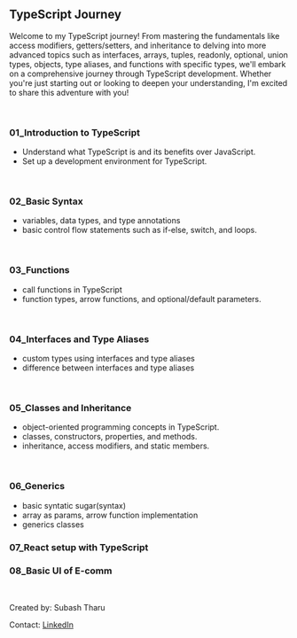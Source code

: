 <h2>TypeScript Journey</h2>
    <p>Welcome to my TypeScript journey! From mastering the fundamentals like access modifiers, getters/setters, and inheritance to delving into more advanced topics such as interfaces, arrays, tuples, readonly, optional, union types, objects, type aliases, and functions with specific types, we'll embark on a comprehensive journey through TypeScript development. Whether you're just starting out or looking to deepen your understanding, I'm excited to share this adventure with you!</p>
<br>
  <h3>01_Introduction to TypeScript</h3>
    <ul>
      <li>Understand what TypeScript is and its benefits over JavaScript.</li>
      <li>Set up a development environment for TypeScript.</li>
    </ul>
    <br>
  <h3>02_Basic Syntax</h3>
    <ul>
      <li>variables, data types, and type annotations</li>
      <li>basic control flow statements such as if-else, switch, and loops.</li>
    </ul>
    <br>
  <h3>03_Functions</h3>
    <ul>
      <li>call functions in TypeScript</li>
      <li>function types, arrow functions, and optional/default parameters.</li>
    </ul>
    <br>
  <h3>04_Interfaces and Type Aliases</h3>
    <ul>
      <li>custom types using interfaces and type aliases</li>
      <li>difference between interfaces and type aliases</li>
    </ul>
    <br>
  <h3>05_Classes and Inheritance</h3>
    <ul>
      <li>object-oriented programming concepts in TypeScript.</li>
      <li>classes, constructors, properties, and methods.</li>
      <li>inheritance, access modifiers, and static members.</li>
    </ul>
    <br>
    <h3>06_Generics</h3>
    <ul>
      <li>basic syntatic sugar(syntax)</li>
      <li>array as params, arrow function implementation</li>
      <li>generics classes</li>
    </ul>
    <h3>07_React setup with TypeScript</h3>
    <h3>08_Basic UI of E-comm</h3>
    <br>
    <p>Created by: Subash Tharu</p>
    <p>Contact: <a href="https://www.linkedin.com/in/developer-subash/">LinkedIn</a></p>
  
